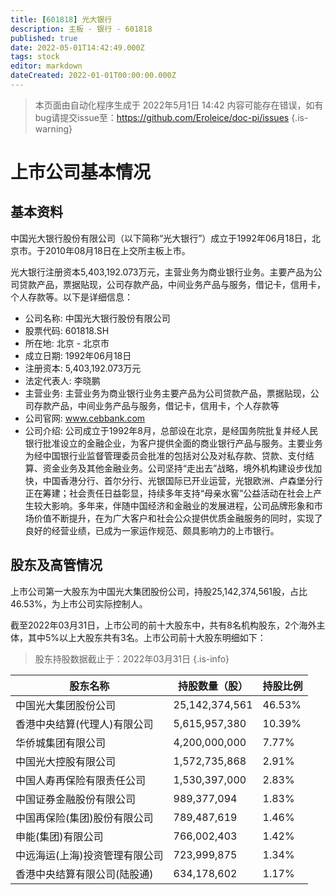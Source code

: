 ```yaml
---
title: [601818] 光大银行
description: 主板 - 银行 - 601818
published: true
date: 2022-05-01T14:42:49.000Z
tags: stock
editor: markdown
dateCreated: 2022-01-01T00:00:00.000Z
---
```


> 本页面由自动化程序生成于 2022年5月1日 14:42
> 内容可能存在错误，如有bug请提交issue至：https://github.com/Eroleice/doc-pi/issues
{.is-warning}

# 上市公司基本情况

## 基本资料

中国光大银行股份有限公司（以下简称“光大银行”）成立于1992年06月18日，北京市。于2010年08月18日在上交所主板上市。

光大银行注册资本5,403,192.073万元，主营业务为商业银行业务。主要产品为公司贷款产品，票据贴现，公司存款产品，中间业务产品与服务，借记卡，信用卡，个人存款等。以下是详细信息：

- 公司名称: 中国光大银行股份有限公司
- 股票代码: 601818.SH
- 所在地: 北京 - 北京市
- 成立日期: 1992年06月18日
- 注册资本: 5,403,192.073万元
- 法定代表人: 李晓鹏
- 主营业务: 主营业务为商业银行业务主要产品为公司贷款产品，票据贴现，公司存款产品，中间业务产品与服务，借记卡，信用卡，个人存款等
- 公司官网: www.cebbank.com
- 公司介绍: 公司成立于1992年8月，总部设在北京，是经国务院批复并经人民银行批准设立的金融企业，为客户提供全面的商业银行产品与服务。主要业务为经中国银行业监督管理委员会批准的包括对公及对私存款、贷款、支付结算、资金业务及其他金融业务。公司坚持“走出去”战略，境外机构建设步伐加快，中国香港分行、首尔分行、光银国际已开业运营，光银欧洲、卢森堡分行正在筹建；社会责任日益彰显，持续多年支持“母亲水窖”公益活动在社会上产生较大影响。多年来，伴随中国经济和金融业的发展进程，公司品牌形象和市场价值不断提升，在为广大客户和社会公众提供优质金融服务的同时，实现了良好的经营业绩，已成为一家运作规范、颇具影响力的上市银行。


## 股东及高管情况

上市公司第一大股东为中国光大集团股份公司，持股25,142,374,561股，占比46.53%，为上市公司实际控制人。

截至2022年03月31日，上市公司的前十大股东中，共有8名机构股东，2个海外主体，其中5%以上大股东共有3名。上市公司前十大股东明细如下：

> 股东持股数据截止于：2022年03月31日
{.is-info}

| 股东名称 | 持股数量（股） | 持股比例 |
| --- | --- | --- |
| 中国光大集团股份公司 | 25,142,374,561 | 46.53% |
| 香港中央结算(代理人)有限公司 | 5,615,957,380 | 10.39% |
| 华侨城集团有限公司 | 4,200,000,000 | 7.77% |
| 中国光大控股有限公司 | 1,572,735,868 | 2.91% |
| 中国人寿再保险有限责任公司 | 1,530,397,000 | 2.83% |
| 中国证券金融股份有限公司 | 989,377,094 | 1.83% |
| 中国再保险(集团)股份有限公司 | 789,487,619 | 1.46% |
| 申能(集团)有限公司 | 766,002,403 | 1.42% |
| 中远海运(上海)投资管理有限公司 | 723,999,875 | 1.34% |
| 香港中央结算有限公司(陆股通) | 634,178,602 | 1.17% |




